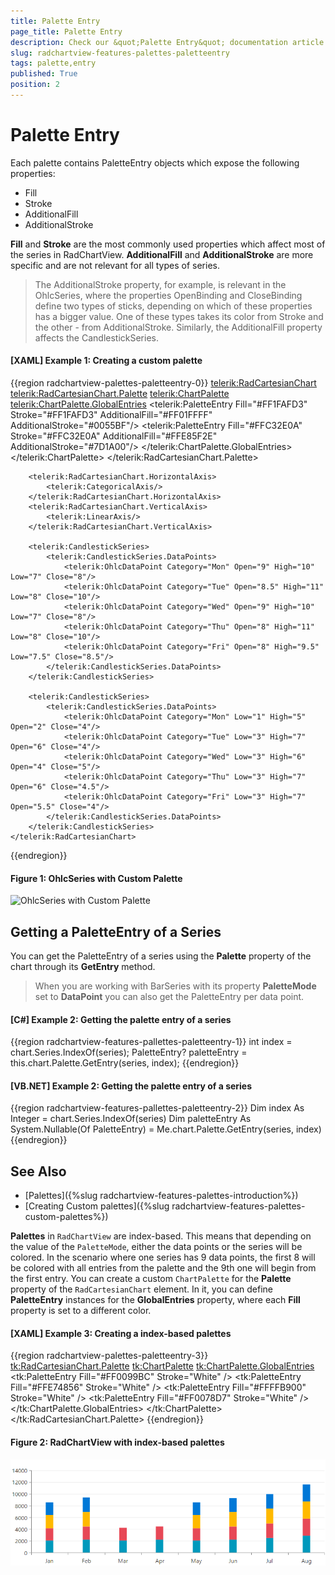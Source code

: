 ```yaml
---
title: Palette Entry
page_title: Palette Entry
description: Check our &quot;Palette Entry&quot; documentation article for the RadChartView {{ site.framework_name }} control.
slug: radchartview-features-palettes-paletteentry
tags: palette,entry
published: True
position: 2
---
```


# Palette Entry

Each palette contains PaletteEntry objects which expose the following properties:        

* Fill
* Stroke
* AdditionalFill
* AdditionalStroke

__Fill__ and __Stroke__ are the most commonly used properties which affect most of the series in RadChartView. __AdditionalFill__ and __AdditionalStroke__ are more specific and are not relevant for all types of series. 

> The AdditionalStroke property, for example, is relevant in the OhlcSeries, where the properties OpenBinding and CloseBinding define two types of sticks, depending on which of these properties has a bigger value. One of these types takes its color from Stroke and the other - from AdditionalStroke. Similarly, the AdditionalFill property affects the CandlestickSeries.     

#### __[XAML] Example 1: Creating a custom palette__
{{region radchartview-palettes-paletteentry-0}}
	<telerik:RadCartesianChart>
	    <telerik:RadCartesianChart.Palette>
	        <telerik:ChartPalette>
	            <telerik:ChartPalette.GlobalEntries>
	                <telerik:PaletteEntry Fill="#FF1FAFD3" Stroke="#FF1FAFD3" AdditionalFill="#FF01FFFF" AdditionalStroke="#0055BF"/>
	                <telerik:PaletteEntry Fill="#FFC32E0A" Stroke="#FFC32E0A" AdditionalFill="#FFE85F2E" AdditionalStroke="#7D1A00"/>
	            </telerik:ChartPalette.GlobalEntries>
	        </telerik:ChartPalette>
	    </telerik:RadCartesianChart.Palette>
	
	    <telerik:RadCartesianChart.HorizontalAxis>
	        <telerik:CategoricalAxis/>
	    </telerik:RadCartesianChart.HorizontalAxis>
	    <telerik:RadCartesianChart.VerticalAxis>
	        <telerik:LinearAxis/>
	    </telerik:RadCartesianChart.VerticalAxis>
	
	    <telerik:CandlestickSeries>
	        <telerik:CandlestickSeries.DataPoints>
	            <telerik:OhlcDataPoint Category="Mon" Open="9" High="10" Low="7" Close="8"/>
	            <telerik:OhlcDataPoint Category="Tue" Open="8.5" High="11" Low="8" Close="10"/>
	            <telerik:OhlcDataPoint Category="Wed" Open="9" High="10" Low="7" Close="8"/>
	            <telerik:OhlcDataPoint Category="Thu" Open="8" High="11" Low="8" Close="10"/>
	            <telerik:OhlcDataPoint Category="Fri" Open="8" High="9.5" Low="7.5" Close="8.5"/>
	        </telerik:CandlestickSeries.DataPoints>
	    </telerik:CandlestickSeries>
	
	    <telerik:CandlestickSeries>
	        <telerik:CandlestickSeries.DataPoints>
	            <telerik:OhlcDataPoint Category="Mon" Low="1" High="5" Open="2" Close="4"/>
	            <telerik:OhlcDataPoint Category="Tue" Low="3" High="7" Open="6" Close="4"/>
	            <telerik:OhlcDataPoint Category="Wed" Low="3" High="6" Open="4" Close="5"/>
	            <telerik:OhlcDataPoint Category="Thu" Low="3" High="7" Open="6" Close="4.5"/>
	            <telerik:OhlcDataPoint Category="Fri" Low="3" High="7" Open="5.5" Close="4"/>
	        </telerik:CandlestickSeries.DataPoints>
	    </telerik:CandlestickSeries>	
	</telerik:RadCartesianChart>
{{endregion}}

#### __Figure 1: OhlcSeries with Custom Palette__
![OhlcSeries with Custom Palette](images/RadChartView-palettes-paletteentry-0.png)

## Getting a PaletteEntry of a Series

 You can get the PaletteEntry of a series using the **Palette** property of the chart through its **GetEntry** method. 

 > When you are working with BarSeries with its property **PaletteMode** set to **DataPoint** you can also get the PaletteEntry per data point.

#### __[C#] Example 2: Getting the palette entry of a series__
{{region radchartview-features-pallettes-paletteentry-1}}
	int index = chart.Series.IndexOf(series);
	PaletteEntry? paletteEntry = this.chart.Palette.GetEntry(series, index);
{{endregion}}

#### __[VB.NET] Example 2: Getting the palette entry of a series__
{{region radchartview-features-pallettes-paletteentry-2}}
	Dim index As Integer = chart.Series.IndexOf(series)
	Dim paletteEntry As System.Nullable(Of PaletteEntry) = Me.chart.Palette.GetEntry(series, index)
{{endregion}}

## See Also
* [Palettes]({%slug radchartview-features-palettes-introduction%})
* [Creating Custom palettes]({%slug radchartview-features-palettes-custom-palettes%})

__Palettes__ in `RadChartView` are index-based. This means that depending on the value of the `PaletteMode`, either the data points or the series will be colored. In the scenario where one series has 9 data points, the first 8 will be colored with all entries from the palette and the 9th one will begin from the first entry. You can create a custom `ChartPalette` for the __Palette__ property of the `RadCartesianChart` element. In it, you can define __PaletteEntry__ instances for the __GlobalEntries__ property, where each __Fill__ property is set to a different color.

#### __[XAML] Example 3: Creating a index-based palettes__
{{region radchartview-palettes-paletteentry-3}}
	<tk:RadCartesianChart.Palette>
    		<tk:ChartPalette>
        		<tk:ChartPalette.GlobalEntries>
            			<tk:PaletteEntry Fill="#FF0099BC" Stroke="White" />
            			<tk:PaletteEntry Fill="#FFE74856" Stroke="White" />
            			<tk:PaletteEntry Fill="#FFFFB900" Stroke="White" />
            			<tk:PaletteEntry Fill="#FF0078D7" Stroke="White" />
        		</tk:ChartPalette.GlobalEntries>
    		</tk:ChartPalette>
	</tk:RadCartesianChart.Palette>
{{endregion}}

#### __Figure 2: RadChartView with index-based palettes__
![RadChartView with index-based palettes](images/RadChartView-index-based-palettes-0.png)